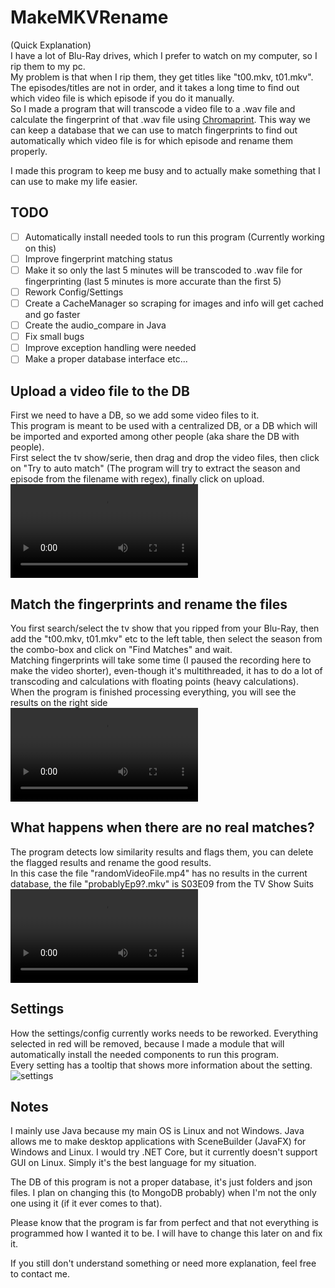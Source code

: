 # MakeMKVRename
(Quick Explanation)<br> I have a lot of Blu-Ray drives, which I prefer to watch on my computer, so I rip them to my pc.  
My problem is that when I rip them, they get titles like "t00.mkv, t01.mkv". The episodes/titles are not in order, and it takes a long time to find out which video file is which episode if you do it manually.  
So I made a program that will transcode a video file to a .wav file and calculate the fingerprint of that .wav file using [Chromaprint](https://github.com/acoustid/chromaprint).  This way we can keep a database that we can use to match fingerprints to find out automatically which video file is for which episode and rename them properly.

I made this program to keep me busy and to actually make something that I can use to make my life easier.

## TODO
- [ ] Automatically install needed tools to run this program (Currently working on this)
- [ ] Improve fingerprint matching status
- [ ] Make it so only the last 5 minutes will be transcoded to .wav file for fingerprinting (last 5 minutes is more accurate than the first 5)
- [ ] Rework Config/Settings
- [ ] Create a CacheManager so scraping for images and info will get cached and go faster
- [ ] Create the audio_compare in Java
- [ ] Fix small bugs
- [ ] Improve exception handling were needed
- [ ] Make a proper database interface etc...

## Upload a video file to the DB
First we need to have a DB, so we add some video files to it.  
This program is meant to be used with a centralized DB, or a DB which will be imported and exported among other people (aka share the DB with people).  
First select the tv show/serie, then drag and drop the video files, then click on "Try to auto match" (The program will try to extract the season and episode from the filename with regex), finally click on upload.
<video src="https://user-images.githubusercontent.com/73956677/162569865-acfb79c9-033c-4887-aa68-e43b73e68574.mp4"></video>  
## Match the fingerprints and rename the files
You first search/select the tv show that you ripped from your Blu-Ray, then add the "t00.mkv, t01.mkv" etc to the left table, then select the season from the combo-box and click on "Find Matches" and wait.  
Matching fingerprints will take some time (I paused the recording here to make the video shorter), even-though it's multithreaded, it has to do a lot of transcoding and calculations with floating points (heavy calculations).  
When the program is finished processing everything, you will see the results on the right side  
<video src="https://user-images.githubusercontent.com/73956677/162572425-c37c05b8-5633-4bf1-9388-e0056f82a384.mp4"></video>  
## What happens when there are no real matches?
The program detects low similarity results and flags them, you can delete the flagged results and rename the good results.  
In this case the file "randomVideoFile.mp4" has no results in the current database, the file "probablyEp9?.mkv" is S03E09 from the TV Show Suits  
<video src="https://user-images.githubusercontent.com/73956677/162572637-87cae79d-ce0b-4803-8c79-95274f2322a8.mp4"></video>
## Settings
How the settings/config currently works needs to be reworked. Everything selected in red will be removed, because I made a module that will automatically install the needed components to run this program.  
Every setting has a tooltip that shows more information about the setting.
![settings](https://user-images.githubusercontent.com/73956677/162572766-c7e4ab8c-ea4b-4240-ab91-3329cf1a0965.png)

## Notes
I mainly use Java because my main OS is Linux and not Windows. Java allows me to make desktop applications with SceneBuilder (JavaFX) for Windows and Linux. I would try .NET Core, but it currently doesn't support GUI on Linux. Simply it's the best language for my situation.  
  
The DB of this program is not a proper database, it's just folders and json files. I plan on changing this (to MongoDB probably) when I'm not the only one using it (if it ever comes to that).

Please know that the program is far from perfect and that not everything is programmed how I wanted it to be. I will have to change this later on and fix it.

If you still don't understand something or need more explanation, feel free to contact me.
